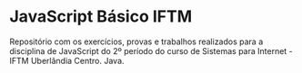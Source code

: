 # JavaScript Básico IFTM
Repositório com os exercícios, provas e trabalhos realizados para a disciplina de JavaScript do 2º período do curso de Sistemas para Internet - IFTM Uberlândia Centro. Java.
